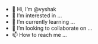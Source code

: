 - 👋 Hi, I’m @vyshak
- 👀 I’m interested in ...
- 🌱 I’m currently learning ...
- 💞️ I’m looking to collaborate on ...
- 📫 How to reach me ...

<!---
Yshakunni/Yshakunni is a ✨ special ✨ repository because its `README.md` (this file) appears on your GitHub profile.
You can click the Preview link to take a look at your changes.
--->

